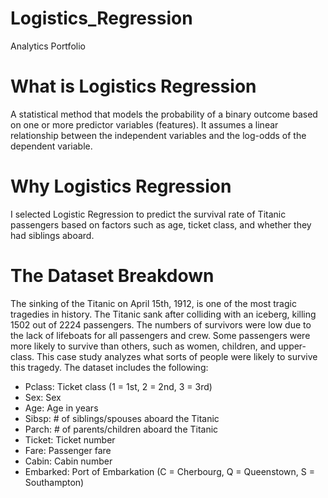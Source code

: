 # Logistics_Regression
Analytics Portfolio 

# What is Logistics Regression 
A statistical method that models the probability of a binary outcome based on one or more predictor variables (features). 
It assumes a linear relationship between the independent variables and the log-odds of the dependent variable.

# Why Logistics Regression
I selected Logistic Regression to predict the survival rate of Titanic passengers based on factors such as age, ticket class, and whether they had siblings aboard.

# The Dataset Breakdown
The sinking of the Titanic on April 15th, 1912, is one of the most tragic tragedies in history. The Titanic sank after colliding with an iceberg, killing 1502 out of 2224 passengers. The numbers of survivors were low due to the lack of lifeboats for all passengers and crew. Some passengers were more likely to survive than others, such as women, children, and upper-class. This case study analyzes what sorts of people were likely to survive this tragedy. The dataset includes the following:

* Pclass: Ticket class (1 = 1st, 2 = 2nd, 3 = 3rd)
* Sex: Sex
* Age: Age in years
* Sibsp: # of siblings/spouses aboard the Titanic
* Parch: # of parents/children aboard the Titanic
* Ticket: Ticket number
* Fare: Passenger fare
* Cabin: Cabin number
* Embarked: Port of Embarkation (C = Cherbourg, Q = Queenstown, S = Southampton)
